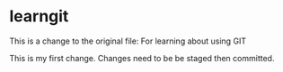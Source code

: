 # learngit
This is a change to the original file: For learning about using GIT

This is my first change.  Changes need to be be staged then committed.

